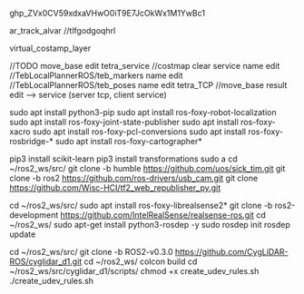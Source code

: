 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

ar_track_alvar
//tlfgodgoqhrl

virtual_costamp_layer 

//TODO move_base edit
tetra_service
//costmap clear service name edit
//TebLocalPlannerROS/teb_markers name edit
//TebLocalPlannerROS/teb_poses name edit
tetra_TCP
//move_base result edit --> service (server tcp, client service)

sudo apt install python3-pip
sudo apt install ros-foxy-robot-localization
sudo apt install ros-foxy-joint-state-publisher
sudo apt install ros-foxy-xacro
sudo apt install ros-foxy-pcl-conversions
sudo apt install ros-foxy-rosbridge-*
sudo apt install ros-foxy-cartographer*

pip3 install scikit-learn
pip3 install transformations
sudo a
cd ~/ros2_ws/src/
git clone -b humble https://github.com/uos/sick_tim.git
git clone -b ros2 https://github.com/ros-drivers/usb_cam.git
git clone https://github.com/Wisc-HCI/tf2_web_republisher_py.git

cd ~/ros2_ws/src/
sudo apt install ros-foxy-librealsense2*
git clone -b ros2-development https://github.com/IntelRealSense/realsense-ros.git
cd ~/ros2_ws/
sudo apt-get install python3-rosdep -y
sudo rosdep init
rosdep update

cd ~/ros2_ws/src/
git clone -b ROS2-v0.3.0 https://github.com/CygLiDAR-ROS/cyglidar_d1.git
cd ~/ros2_ws/
colcon build
cd ~/ros2_ws/src/cyglidar_d1/scripts/
chmod +x create_udev_rules.sh
./create_udev_rules.sh